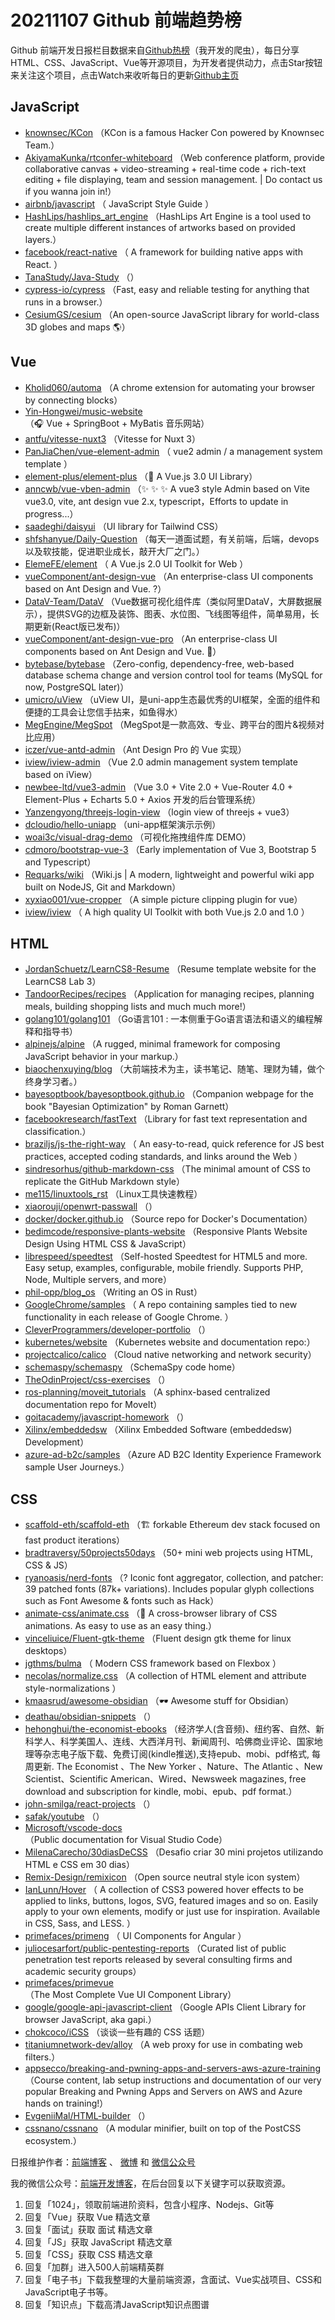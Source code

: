 # 20211107 Github 前端趋势榜

Github 前端开发日报栏目数据来自[Github热榜](http://news.caibaojian.com.cn/)（我开发的爬虫），每日分享HTML、CSS、JavaScript、Vue等开源项目，为开发者提供动力，点击Star按钮来关注这个项目，点击Watch来收听每日的更新[Github主页](https://github.com/kujian/githubTrending)
## JavaScript

* [knownsec/KCon](https://github.com/knownsec/KCon) （KCon is a famous Hacker Con powered by Knownsec Team.）
* [AkiyamaKunka/rtconfer-whiteboard](https://github.com/AkiyamaKunka/rtconfer-whiteboard) （Web conference platform, provide collaborative canvas + video-streaming + real-time code + rich-text editing + file displaying, team and session management. | Do contact us if you wanna join in!）
* [airbnb/javascript](https://github.com/airbnb/javascript) （
        JavaScript Style Guide
      ）
* [HashLips/hashlips_art_engine](https://github.com/HashLips/hashlips_art_engine) （HashLips Art Engine is a tool used to create multiple different instances of artworks based on provided layers.）
* [facebook/react-native](https://github.com/facebook/react) （
        A framework for building native apps with React.
      ）
* [TanaStudy/Java-Study](https://github.com/TanaStudy/Java-Study) （）
* [cypress-io/cypress](https://github.com/cypress-io/cypress) （Fast, easy and reliable testing for anything that runs in a browser.）
* [CesiumGS/cesium](https://github.com/CesiumGS/cesium) （An open-source JavaScript library for world-class 3D globes and maps &#x1f30e;）

## Vue

* [Kholid060/automa](https://github.com/Kholid060/automa) （A chrome extension for automating your browser by connecting blocks）
* [Yin-Hongwei/music-website](https://github.com/Yin-Hongwei/music-website) （&#x1f3a7; Vue + SpringBoot + MyBatis 音乐网站）
* [antfu/vitesse-nuxt3](https://github.com/antfu/vitesse-nuxt3) （Vitesse for Nuxt 3）
* [PanJiaChen/vue-element-admin](https://github.com/PanJiaChen/vue-element-admin) （
        vue2 admin / a management system template
      ）
* [element-plus/element-plus](https://github.com/element-plus/element-plus) （&#x1f389; A Vue.js 3.0 UI Library）
* [anncwb/vue-vben-admin](https://github.com/anncwb/vue-vben-admin) （&#x2728; &#x2728; &#x2728; A vue3 style Admin based on Vite vue3.0, vite, ant design vue 2.x, typescript，Efforts to update in progress...）
* [saadeghi/daisyui](https://github.com/saadeghi/daisyui) （UI library for Tailwind CSS）
* [shfshanyue/Daily-Question](https://github.com/shfshanyue/Daily-Question) （每天一道面试题，有关前端，后端，devops以及软技能，促进职业成长，敲开大厂之门。）
* [ElemeFE/element](https://github.com/ElemeFE/element) （
        A Vue.js 2.0 UI Toolkit for Web
      ）
* [vueComponent/ant-design-vue](https://github.com/vueComponent/ant-design-vue) （An enterprise-class UI components based on Ant Design and Vue. ?）
* [DataV-Team/DataV](https://github.com/DataV-Team/DataV) （Vue数据可视化组件库（类似阿里DataV，大屏数据展示），提供SVG的边框及装饰、图表、水位图、飞线图等组件，简单易用，长期更新(React版已发布)）
* [vueComponent/ant-design-vue-pro](https://github.com/vueComponent/ant-design-vue-pro) （An enterprise-class UI components based on Ant Design and Vue. &#x1f41c;）
* [bytebase/bytebase](https://github.com/bytebase/bytebase) （Zero-config, dependency-free, web-based database schema change and version control tool for teams (MySQL for now, PostgreSQL later)）
* [umicro/uView](https://github.com/umicro/uView) （uView UI，是uni-app生态最优秀的UI框架，全面的组件和便捷的工具会让您信手拈来，如鱼得水）
* [MegEngine/MegSpot](https://github.com/MegEngine/MegSpot) （MegSpot是一款高效、专业、跨平台的图片&amp;视频对比应用）
* [iczer/vue-antd-admin](https://github.com/iczer/vue-antd-admin) （Ant Design Pro 的 Vue 实现）
* [iview/iview-admin](https://github.com/iview/iview-admin) （Vue 2.0 admin management system template based on iView）
* [newbee-ltd/vue3-admin](https://github.com/newbee-ltd/vue3-admin) （Vue 3.0 + Vite 2.0 + Vue-Router 4.0 + Element-Plus + Echarts 5.0 + Axios 开发的后台管理系统）
* [Yanzengyong/threejs-login-view](https://github.com/Yanzengyong/threejs-login-view) （login view of threejs + vue3）
* [dcloudio/hello-uniapp](https://github.com/dcloudio/hello-uniapp) （uni-app框架演示示例）
* [woai3c/visual-drag-demo](https://github.com/woai3c/visual-drag-demo) （可视化拖拽组件库 DEMO）
* [cdmoro/bootstrap-vue-3](https://github.com/cdmoro/bootstrap-vue-3) （Early implementation of Vue 3, Bootstrap 5 and Typescript）
* [Requarks/wiki](https://github.com/Requarks/wiki) （Wiki.js | A modern, lightweight and powerful wiki app built on NodeJS, Git and Markdown）
* [xyxiao001/vue-cropper](https://github.com/xyxiao001/vue-cropper) （A simple picture clipping plugin for vue）
* [iview/iview](https://github.com/iview/iview) （
        A high quality UI Toolkit with both Vue.js 2.0 and 1.0
      ）

## HTML

* [JordanSchuetz/LearnCS8-Resume](https://github.com/JordanSchuetz/LearnCS8-Resume) （Resume template website for the LearnCS8 Lab 3）
* [TandoorRecipes/recipes](https://github.com/TandoorRecipes/recipes) （Application for managing recipes, planning meals, building shopping lists and much much more!）
* [golang101/golang101](https://github.com/golang101/golang101) （Go语言101 : 一本侧重于Go语言语法和语义的编程解释和指导书）
* [alpinejs/alpine](https://github.com/alpinejs/alpine) （A rugged, minimal framework for composing JavaScript behavior in your markup.）
* [biaochenxuying/blog](https://github.com/biaochenxuying/blog) （大前端技术为主，读书笔记、随笔、理财为辅，做个终身学习者。）
* [bayesoptbook/bayesoptbook.github.io](https://github.com/bayesoptbook/bayesoptbook.github.io) （Companion webpage for the book "Bayesian Optimization" by Roman Garnett）
* [facebookresearch/fastText](https://github.com/facebookresearch/fastText) （Library for fast text representation and classification.）
* [braziljs/js-the-right-way](https://github.com/braziljs/js-the-right-way) （
        An easy-to-read, quick reference for JS best practices, accepted coding standards, and links around the Web
      ）
* [sindresorhus/github-markdown-css](https://github.com/sindresorhus/github-markdown-css) （The minimal amount of CSS to replicate the GitHub Markdown style）
* [me115/linuxtools_rst](https://github.com/me115/linuxtools_rst) （Linux工具快速教程）
* [xiaorouji/openwrt-passwall](https://github.com/xiaorouji/openwrt-passwall) （）
* [docker/docker.github.io](https://github.com/docker/docker.github.io) （Source repo for Docker's Documentation）
* [bedimcode/responsive-plants-website](https://github.com/bedimcode/responsive-plants-website) （Responsive Plants Website Design Using HTML CSS &amp; JavaScript）
* [librespeed/speedtest](https://github.com/librespeed/speedtest) （Self-hosted Speedtest for HTML5 and more. Easy setup, examples, configurable, mobile friendly. Supports PHP, Node, Multiple servers, and more）
* [phil-opp/blog_os](https://github.com/phil-opp/blog_os) （Writing an OS in Rust）
* [GoogleChrome/samples](https://github.com/GoogleChrome/samples) （
        A repo containing samples tied to new functionality in each release of Google Chrome.
      ）
* [CleverProgrammers/developer-portfolio](https://github.com/CleverProgrammers/developer-portfolio) （）
* [kubernetes/website](https://github.com/kubernetes/website) （Kubernetes website and documentation repo:）
* [projectcalico/calico](https://github.com/projectcalico/calico) （Cloud native networking and network security）
* [schemaspy/schemaspy](https://github.com/schemaspy/schemaspy) （SchemaSpy code home）
* [TheOdinProject/css-exercises](https://github.com/TheOdinProject/css-exercises) （）
* [ros-planning/moveit_tutorials](https://github.com/ros-planning/moveit_tutorials) （A sphinx-based centralized documentation repo for MoveIt）
* [goitacademy/javascript-homework](https://github.com/goitacademy/javascript-homework) （）
* [Xilinx/embeddedsw](https://github.com/Xilinx/embeddedsw) （Xilinx Embedded Software (embeddedsw) Development）
* [azure-ad-b2c/samples](https://github.com/azure-ad-b2c/samples) （Azure AD B2C Identity Experience Framework sample User Journeys.）

## CSS

* [scaffold-eth/scaffold-eth](https://github.com/scaffold-eth/scaffold-eth) （&#x1f3d7; forkable Ethereum dev stack focused on fast product iterations）
* [bradtraversy/50projects50days](https://github.com/bradtraversy/50projects50days) （50+ mini web projects using HTML, CSS &amp; JS）
* [ryanoasis/nerd-fonts](https://github.com/ryanoasis/nerd-fonts) （? Iconic font aggregator, collection, and patcher: 39 patched fonts (87k+ variations). Includes popular glyph collections such as Font Awesome &amp; fonts such as Hack）
* [animate-css/animate.css](https://github.com/animate-css/animate.css) （&#x1f37f; A cross-browser library of CSS animations. As easy to use as an easy thing.）
* [vinceliuice/Fluent-gtk-theme](https://github.com/vinceliuice/Fluent-gtk-theme) （Fluent design gtk theme for linux desktops）
* [jgthms/bulma](https://github.com/jgthms/bulma) （
        Modern CSS framework based on Flexbox
      ）
* [necolas/normalize.css](https://github.com/necolas/normalize.css) （A collection of HTML element and attribute style-normalizations
      ）
* [kmaasrud/awesome-obsidian](https://github.com/kmaasrud/awesome-obsidian) （&#x1f576;&#xfe0f; Awesome stuff for Obsidian）
* [deathau/obsidian-snippets](https://github.com/deathau/obsidian-snippets) （）
* [hehonghui/the-economist-ebooks](https://github.com/hehonghui/the-economist-ebooks) （经济学人(含音频)、纽约客、自然、新科学人、科学美国人、连线、大西洋月刊、新闻周刊、哈佛商业评论、国家地理等杂志电子版下载、免费订阅(kindle推送),支持epub、mobi、pdf格式, 每周更新. The Economist 、The New Yorker 、Nature、The Atlantic 、New Scientist、Scientific American、Wired、Newsweek magazines, free download and subscription for kindle, mobi、epub、pdf format.）
* [john-smilga/react-projects](https://github.com/john-smilga/react-projects) （）
* [safak/youtube](https://github.com/safak/youtube) （）
* [Microsoft/vscode-docs](https://github.com/Microsoft/vscode-docs) （Public documentation for Visual Studio Code）
* [MilenaCarecho/30diasDeCSS](https://github.com/MilenaCarecho/30diasDeCSS) （Desafio criar 30 mini projetos utilizando HTML e CSS em 30 dias）
* [Remix-Design/remixicon](https://github.com/Remix-Design/remixicon) （Open source neutral style icon system）
* [IanLunn/Hover](https://github.com/IanLunn/Hover) （
        A collection of CSS3 powered hover effects to be applied to links, buttons, logos, SVG, featured images and so on. Easily apply to your own elements, modify or just use for inspiration. Available in CSS, Sass, and LESS.
      ）
* [primefaces/primeng](https://github.com/primefaces/primeng) （
        UI Components for Angular
      ）
* [juliocesarfort/public-pentesting-reports](https://github.com/juliocesarfort/public-pentesting-reports) （Curated list of public penetration test reports released by several consulting firms and academic security groups）
* [primefaces/primevue](https://github.com/primefaces/primevue) （The Most Complete Vue UI Component Library）
* [google/google-api-javascript-client](https://github.com/google/google-api-javascript-client) （Google APIs Client Library for browser JavaScript, aka gapi.）
* [chokcoco/iCSS](https://github.com/chokcoco/iCSS) （谈谈一些有趣的 CSS 话题）
* [titaniumnetwork-dev/alloy](https://github.com/titaniumnetwork-dev/alloy) （A web proxy for use in combating web filters.）
* [appsecco/breaking-and-pwning-apps-and-servers-aws-azure-training](https://github.com/appsecco/breaking-and-pwning-apps-and-servers-aws-azure-training) （Course content, lab setup instructions and documentation of our very popular Breaking and Pwning Apps and Servers on AWS and Azure hands on training!）
* [EvgeniiMal/HTML-builder](https://github.com/EvgeniiMal/HTML-builder) （）
* [cssnano/cssnano](https://github.com/cssnano/cssnano) （A modular minifier, built on top of the PostCSS ecosystem.）


日报维护作者：[前端博客](http://caibaojian.com.cn/) 、 [微博](http://weibo.com/kujian) 和 [微信公众号](https://open.weixin.qq.com/qr/code?username=caibaojian_com)

我的微信公众号：[前端开发博客](https://open.weixin.qq.com/qr/code?username=caibaojian_com)，在后台回复以下关键字可以获取资源。

1. 回复「1024」，领取前端进阶资料，包含小程序、Nodejs、Git等
2. 回复「Vue」获取 Vue 精选文章
3. 回复「面试」获取 面试 精选文章
4. 回复「JS」获取 JavaScript 精选文章
5. 回复「CSS」获取 CSS 精选文章
6. 回复「加群」进入500人前端精英群
7. 回复「电子书」下载我整理的大量前端资源，含面试、Vue实战项目、CSS和JavaScript电子书等。
8. 回复「知识点」下载高清JavaScript知识点图谱